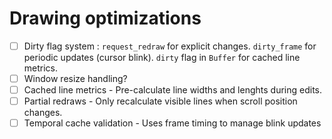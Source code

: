 # Drawing optimizations
- [ ] Dirty flag system :
    `request_redraw` for explicit changes.
    `dirty_frame` for periodic updates (cursor blink).
    `dirty` flag in `Buffer` for cached line metrics.
- [ ] Window resize handling? 
- [ ] Cached line metrics - Pre-calculate line widths and lenghts during edits.
- [ ] Partial redraws - Only recalculate visible lines when scroll position changes. 
- [ ] Temporal cache validation - Uses frame timing to manage blink updates
